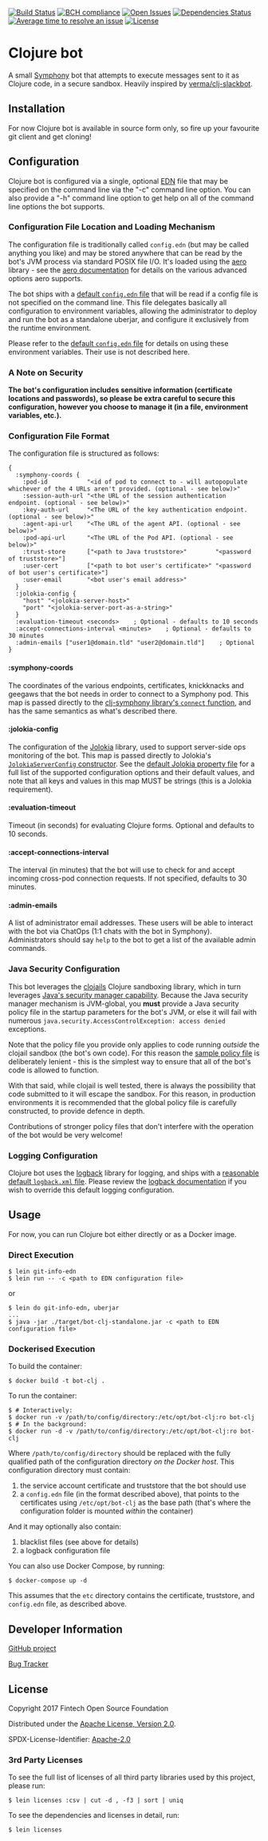 [![Build Status](https://travis-ci.org/pmonks/bot-clj.svg?branch=master)](https://travis-ci.org/pmonks/bot-clj)
[![BCH compliance](https://bettercodehub.com/edge/badge/pmonks/bot-clj?branch=master)](https://bettercodehub.com/)
[![Open Issues](https://img.shields.io/github/issues/pmonks/bot-clj.svg)](https://github.com/pmonks/bot-clj/issues)
[![Dependencies Status](https://versions.deps.co/pmonks/bot-clj/status.svg)](https://versions.deps.co/pmonks/bot-clj)
[![Average time to resolve an issue](http://isitmaintained.com/badge/resolution/pmonks/bot-clj.svg)](http://isitmaintained.com/project/pmonks/bot-clj "Average time to resolve an issue")
[![License](https://img.shields.io/github/license/pmonks/bot-clj.svg)](https://github.com/pmonks/bot-clj/blob/master/LICENSE)

# Clojure bot

A small [Symphony](http://www.symphony.com/) bot that attempts to execute messages sent to it as Clojure code,
in a secure sandbox.  Heavily inspired by [verma/clj-slackbot](https://github.com/verma/clj-slackbot).

## Installation

For now Clojure bot is available in source form only, so fire up your favourite git client and get cloning!

## Configuration

Clojure bot is configured via a single, optional [EDN](https://github.com/edn-format/edn) file that may be specified on the
command line via the "-c" command line option.  You can also provide a "-h" command line option to get help on all of the
command line options the bot supports.

### Configuration File Location and Loading Mechanism

The configuration file is traditionally called `config.edn` (but may be called anything you like) and may be stored anywhere
that can be read by the bot's JVM process via standard POSIX file I/O.  It's loaded using the [aero](https://github.com/juxt/aero)
library - see the [aero documentation](https://github.com/juxt/aero/blob/master/README.md) for details on the various advanced
options aero supports.

The bot ships with a [default `config.edn` file](https://github.com/pmonks/bot-clj/blob/master/resources/config.edn)
that will be read if a config file is not specified on the command line.  This file delegates basically all configuration to
environment variables, allowing the administrator to deploy and run the bot as a standalone uberjar, and configure it exclusively
from the runtime environment.

Please refer to the [default `config.edn` file](https://github.com/pmonks/bot-clj/blob/master/resources/config.edn)
for details on using these environment variables.  Their use is not described here.

### A Note on Security

**The bot's configuration includes sensitive information (certificate locations and passwords), so please be extra careful
to secure this configuration, however you choose to manage it (in a file, environment variables, etc.).**

### Configuration File Format

The configuration file is structured as follows:

```edn
{
  :symphony-coords {
    :pod-id           "<id of pod to connect to - will autopopulate whichever of the 4 URLs aren't provided. (optional - see below)>"
    :session-auth-url "<the URL of the session authentication endpoint. (optional - see below)>"
    :key-auth-url     "<The URL of the key authentication endpoint. (optional - see below)>"
    :agent-api-url    "<The URL of the agent API. (optional - see below)>"
    :pod-api-url      "<The URL of the Pod API. (optional - see below)>"
    :trust-store      ["<path to Java truststore>"        "<password of truststore>"]
    :user-cert        ["<path to bot user's certificate>" "<password of bot user's certificate>"]
    :user-email       "<bot user's email address>"
  }
  :jolokia-config {
    "host" "<jolokia-server-host>"
    "port" "<jolokia-server-port-as-a-string>"
  }
  :evaluation-timeout <seconds>    ; Optional - defaults to 10 seconds
  :accept-connections-interval <minutes>    ; Optional - defaults to 30 minutes
  :admin-emails ["user1@domain.tld" "user2@domain.tld"]    ; Optional
}
```

#### :symphony-coords

The coordinates of the various endpoints, certificates, knickknacks and geegaws that the bot needs in order to connect to a
Symphony pod.  This map is passed directly to the
[clj-symphony library's `connect` function](https://symphonyoss.github.io/clj-symphony/clj-symphony.connect.html#var-connect),
and has the same semantics as what's described there.

#### :jolokia-config

The configuration of the [Jolokia](https://jolokia.org/) library, used to support server-side ops monitoring of the bot.
This map is passed directly to Jolokia's [`JolokiaServerConfig` constructor](https://github.com/rhuss/jolokia/blob/master/agent/jvm/src/main/java/org/jolokia/jvmagent/JolokiaServerConfig.java#L92).
See the [default Jolokia property file](https://github.com/rhuss/jolokia/blob/master/agent/jvm/src/main/resources/default-jolokia-agent.properties)
for a full list of the supported configuration options and their default values, and note that all
keys and values in this map MUST be strings (this is a Jolokia requirement).

#### :evaluation-timeout

Timeout (in seconds) for evaluating Clojure forms.  Optional and defaults to 10 seconds.

#### :accept-connections-interval

The interval (in minutes) that the bot will use to check for and accept incoming cross-pod connection requests.  If not
specified, defaults to 30 minutes.

#### :admin-emails

A list of administrator email addresses.  These users will be able to interact with the bot via ChatOps (1:1 chats with the bot
in Symphony).  Administrators should say `help` to the bot to get a list of the available admin commands.

### Java Security Configuration

This bot leverages the [clojails](https://github.com/Raynes/clojail) Clojure sandboxing library, which in turn leverages
[Java's security manager capability](https://docs.oracle.com/javase/8/docs/technotes/guides/security/index.html).  Because the
Java security manager mechanism is JVM-global, you **must** provide a Java security policy file in the startup parameters for
the bot's JVM, or else it will fail with numerous `java.security.AccessControlException: access denied` exceptions.

Note that the policy file you provide only applies to code running *outside* the clojail sandbox (the bot's own code).  For this
reason the [sample policy file](https://github.com/pmonks/bot-clj/blob/master/.java.policy.sample) is deliberately lenient - this
is the simplest way to ensure that all of the bot's code is allowed to function.

With that said, while clojail is well tested, there is always the possibility that code submitted to it will escape the sandbox.
For this reason, in production environments it is recommended that the global policy file is carefully constructed, to provide
defence in depth.

Contributions of stronger policy files that don't interfere with the operation of the bot would be very welcome!

### Logging Configuration

Clojure bot uses the [logback](https://logback.qos.ch/) library for logging, and ships with a
[reasonable default `logback.xml` file](https://github.com/pmonks/bot-clj/blob/master/resources/logback.xml).
Please review the [logback documentation](https://logback.qos.ch/manual/configuration.html#configFileProperty) if you
wish to override this default logging configuration.

## Usage

For now, you can run Clojure bot either directly or as a Docker image.

### Direct Execution

```
$ lein git-info-edn
$ lein run -- -c <path to EDN configuration file>
```

or

```
$ lein do git-info-edn, uberjar
...
$ java -jar ./target/bot-clj-standalone.jar -c <path to EDN configuration file>
```

### Dockerised Execution

To build the container:

```
$ docker build -t bot-clj .
```

To run the container:

```
$ # Interactively:
$ docker run -v /path/to/config/directory:/etc/opt/bot-clj:ro bot-clj
$ # In the background:
$ docker run -d -v /path/to/config/directory:/etc/opt/bot-clj:ro bot-clj
```

Where `/path/to/config/directory` should be replaced with the fully qualified path of the configuration directory
_on the Docker host_.  This configuration directory must contain:

 1. the service account certificate and truststore that the bot should use
 2. a `config.edn` file (in the format described above), that points to the certificates using `/etc/opt/bot-clj` as the base path (that's where the configuration folder is mounted _within_ the container)

 And it may optionally also contain:
 1. blacklist files (see above for details)
 2. a logback configuration file

You can also use Docker Compose, by running:

```
$ docker-compose up -d
```

This assumes that the `etc` directory contains the certificate, truststore, and `config.edn` file, as described above.

## Developer Information

[GitHub project](https://github.com/pmonks/bot-clj)

[Bug Tracker](https://github.com/pmonks/bot-clj/issues)

<!--
### Branching Structure

This project has two permanent branches called `master` and `dev`.  `master` is a
[GitHub protected branch](https://help.github.com/articles/about-protected-branches/) and cannot be pushed to directly -
all pushes (from project team members) and pull requests (from the wider community) must be made against the `dev`
branch.  The project team will periodically merge outstanding changes from `dev` to `master`.

All commits to the `dev` branch automatically trigger redeployment of the instance of the bot that's configured to run against the
[Foundation's Open Developer Platform (ODP)](https://symphonyoss.atlassian.net/wiki/spaces/FM/pages/37847084/Open+Developer+Platform).
All commits to the `master` branch automatically trigger redeployment of the instance of the bot that's configured to run
against [the Foundation's production pod](https://foundation.symphony.com/).
-->

## License

Copyright 2017 Fintech Open Source Foundation

Distributed under the [Apache License, Version 2.0](http://www.apache.org/licenses/LICENSE-2.0).

SPDX-License-Identifier: [Apache-2.0](https://spdx.org/licenses/Apache-2.0)

### 3rd Party Licenses

To see the full list of licenses of all third party libraries used by this project, please run:

```shell
$ lein licenses :csv | cut -d , -f3 | sort | uniq
```

To see the dependencies and licenses in detail, run:

```shell
$ lein licenses
```


